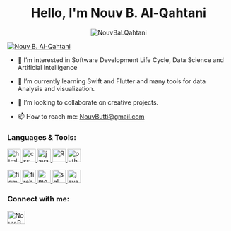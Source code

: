 <h1 align="center">Hello, I'm Nouv B. Al-Qahtani </h1>

<p align="center"> <img src="https://komarev.com/ghpvc/?username=NouvBaLQahtani&label=Profile%20views&color=0e75b6&style=flat" alt="NouvBaLQahtani" /> </p>

<p align="left">
  <a href="[https://www.linkedin.com/in/anwar-alshamrani-606702243?utm_source=share&utm_campaign=share_via&utm_content=profile&utm_medium=ios_app](https://www.linkedin.com/in/nouv-b-al-qahtani-795b51216?lipi=urn%3Ali%3Apage%3Ad_flagship3_profile_view_base_contact_details%3BzUOoo2S9Q%2BOIuwg4WxQoKA%3D%3D)" target="_blank">
    <img src="https://img.shields.io/badge/Connect-LinkedIn-blue?style=for-the-badge&logo=linkedin" alt="Nouv B. Al-Qahtani" />
  </a>
</p>

- 👀 I’m interested in Software Development Life Cycle, Data Science and Artificial Intelligence
  
- 🌱 I’m currently learning Swift and Flutter and many tools for data Analysis and visualization.
  
- 💞️ I’m looking to collaborate on creative projects.
  
- 📫 How to reach me: NouvButti@gmail.com

<h3 align="left">Languages & Tools:</h3>
<p align="left"> 
  <a href="https://www.w3.org/html/" target="_blank" rel="noreferrer"> <img src="https://www.vectorlogo.zone/logos/w3_html5/w3_html5-icon.svg" alt="html" width="30" height="30"/> </a>
  <a href="https://www.w3.org/Style/CSS/" target="_blank" rel="noreferrer"> <img src="https://www.vectorlogo.zone/logos/netlify/netlify-icon.svg" alt="css" width="30" height="30"/> </a>
  <a href="https://www.javascript.com/" target="_blank" rel="noreferrer"> <img src="https://www.vectorlogo.zone/logos/javascript/javascript-icon.svg" alt="javascript" width="30" height="30"/> </a>
  <a href="https://www.r-project.org/" target="_blank" rel="noreferrer"> <img src="https://www.vectorlogo.zone/logos/r-project/r-project-icon.svg" alt="R" width="30" height="30"/> </a>
  <a href="https://www.python.org/" target="_blank" rel="noreferrer"> <img src="https://www.vectorlogo.zone/logos/python/python-icon.svg" alt="python" width="30" height="30"/> </a>
</p>
<p align="left">
  <a href="https://www.figma.com/" target="_blank" rel="noreferrer"> <img src="https://www.vectorlogo.zone/logos/figma/figma-icon.svg" alt="figma" width="30" height="30"/> </a>
  <a href="https://firebase.google.com/" target="_blank" rel="noreferrer"> <img src="https://www.vectorlogo.zone/logos/firebase/firebase-icon.svg" alt="firebase" width="30" height="30"/> </a>
  <a href="https://www.mongodb.com/" target="_blank" rel="noreferrer"> <img src="https://www.vectorlogo.zone/logos/mongodb/mongodb-icon.svg" alt="mongodb" width="30" height="30"/> </a>
  <a href="https://www.w3schools.com/sql/" target="_blank" rel="noreferrer"> <img src="https://www.vectorlogo.zone/logos/mysql/mysql-icon.svg" alt="sql" width="30" height="30"/> </a>
 <a href="https://www.java.com/" target="_blank" rel="noreferrer">
  <img src="https://www.vectorlogo.zone/logos/java/java-icon.svg" alt="java" width="30" height="30"/>
</a>
</p>

<h3 align="left">Connect with me:</h3>
<p align="left">
  <a href="[https://www.linkedin.com/in/anwar-alshamrani-606702243?utm_source=share&utm_campaign=share_via&utm_content=profile&utm_medium=ios_app](https://www.linkedin.com/in/nouv-b-al-qahtani-795b51216?lipi=urn%3Ali%3Apage%3Ad_flagship3_profile_view_base_contact_details%3BzUOoo2S9Q%2BOIuwg4WxQoKA%3D%3D)" target="_blank"><img align="center" src="https://raw.githubusercontent.com/rahuldkjain/github-profile-readme-generator/master/src/images/icons/Social/linked-in-alt.svg" alt="Nouv B. AL-Qahtani" height="30" width="40" /></a>
</p>
